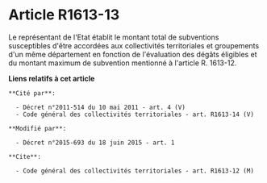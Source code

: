 # Article R1613-13

Le représentant de l'Etat établit le montant total de subventions susceptibles d'être accordées aux collectivités
territoriales et groupements d'un même département en fonction de l'évaluation des dégâts éligibles et du montant maximum de
subvention mentionné à l'article R. 1613-12.

**Liens relatifs à cet article**

	**Cité par**:

	  - Décret n°2011-514 du 10 mai 2011 - art. 4 (V)
	  - Code général des collectivités territoriales - art. R1613-14 (V)

	**Modifié par**:

	  - Décret n°2015-693 du 18 juin 2015 - art. 1

	**Cite**:

	  - Code général des collectivités territoriales - art. R1613-12 (M)
